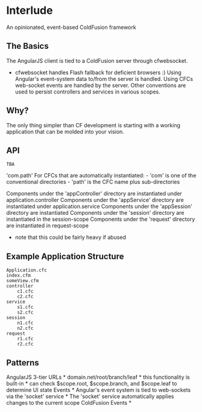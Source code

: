 Interlude
=========

An opinionated, event-based ColdFusion framework


The Basics
----------
The AngularJS client is tied to a ColdFusion server through cfwebsocket.
- cfwebsocket handles Flash fallback for deficient browsers :)
Using Angular's event-system data to/from the server is handled.
Using CFCs web-socket events are handled by the server.
Other conventions are used to persist controllers and services in various scopes.


Why?
----
The only thing simpler than CF development is starting with a working application that can be molded into your vision. 


API
---
```
TBA
```

'com.path'
	For CFCs that are automatically instantiated:
	- 'com' is one of the conventional directories
	- 'path' is the CFC name plus sub-directories
	
Components under the 'appController' directory are instantiated under application.controller
Components under the 'appService' directory are instantiated under application.service
Components under the 'appSession' directory are instantiated
Components under the 'session' directory are instantiated in the session-scope
Components under the 'request' directory are instantiated in request-scope
- note that this could be fairly heavy if abused  


Example Application Structure
-----------------------------
```
Application.cfc
index.cfm
someView.cfm
controller
	c1.cfc
	c2.cfc
service
	s1.cfc
	s2.cfc
session
	n1.cfc
	n2.cfc
request
	r1.cfc
	r2.cfc
```


Patterns
--------
AngularJS
	3-tier URLs
	* domain.net/root/branch/leaf
	* this functionality is built-in
	* can check $scope.root, $scope.branch, and $scope.leaf to determine UI state
	Events
	* Angular's event system is tied to web-sockets via the 'socket' service
	* The 'socket' service automatically applies changes to the current scope
ColdFusion
	Events
	* 
